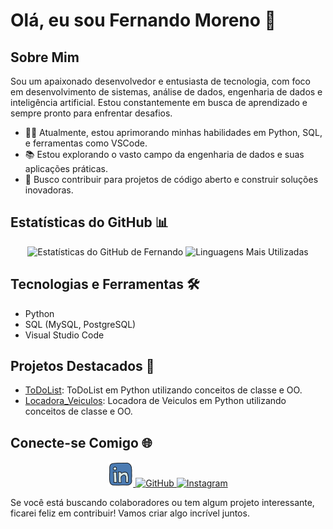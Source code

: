 # Olá, eu sou Fernando Moreno 👋

## Sobre Mim

Sou um apaixonado desenvolvedor e entusiasta de tecnologia, com foco em desenvolvimento de sistemas, análise de dados, engenharia de dados e inteligência artificial. Estou constantemente em busca de aprendizado e sempre pronto para enfrentar desafios.

- 👨‍💻 Atualmente, estou aprimorando minhas habilidades em Python, SQL, e ferramentas como VSCode.
- 📚 Estou explorando o vasto campo da engenharia de dados e suas aplicações práticas.
- 🚀 Busco contribuir para projetos de código aberto e construir soluções inovadoras.

## Estatísticas do GitHub 📊

<div align="center">
    <img src="https://github-readme-stats.vercel.app/api?username=F-moreno&show_icons=true&theme=dark" alt="Estatísticas do GitHub de Fernando" height="160">
    <img src="https://github-readme-stats.vercel.app/api/top-langs/?username=F-moreno&layout=compact&theme=dark" alt="Linguagens Mais Utilizadas" height="160">
</div>

## Tecnologias e Ferramentas 🛠️

- Python
- SQL (MySQL, PostgreSQL)
- Visual Studio Code

## Projetos Destacados 🌟

- [ToDoList](https://github.com/F-moreno/ToDoList): ToDoList em Python utilizando conceitos de classe e OO.
- [Locadora_Veiculos](https://github.com/F-moreno/Locadora_Veiculos): Locadora de Veiculos em Python utilizando conceitos de classe e OO.

<!--
## Certificações e Conquistas 🏆

- Certificação em [Nome da Certificação](link_certificacao)
-->
## Conecte-se Comigo 🌐

<p align="center">
  <a href="https://www.linkedin.com/in/moreno-fernando">
    <img src="/assets/icons/linkein.png" alt="Linkedin">
  </a>
  <a href="https://github.com/F-moreno">
    <img src="https://skillicons.dev/icons?i=github" alt="GitHub">
  </a>
  <a href="https://www.instagram.com/dev_fermoreno/">
    <img src="https://skillicons.dev/icons?i=instagram" alt="Instagram">
  </a>
</p>

Se você está buscando colaboradores ou tem algum projeto interessante, ficarei feliz em contribuir! Vamos criar algo incrível juntos.




 <!-- <a href="https://github.com/DenverCoder1/readme-typing-svg">
  <img src="https://readme-typing-svg.herokuapp.com?font=Time+New+Roman&color=cyan&size=25&center=true&vCenter=true&width=600&height=100&lines=
  'Olá meu nome e Fernando!';
  'Seja Bem vindo ao Meu GIT.';
  'Hello, This is Fernando!';
  'Wellcome to my GIT.">
</a>
<div>
<details>
<summary>primeiro</summary>
</details>

<details>
<summary>Segundo</summary>
</details>
</div> -->